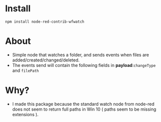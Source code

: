 Install
=======
<code>npm install node-red-contrib-wfwatch</code>

About
=====
* Simple node that watches a folder, and sends events when files are added/created/changed/deleted.
* The events send will contain the following fields in <b>payload</b>:<code>changeType</code> and <code>filePath</code></p>

Why?
====
* I made this package because the standard watch node from node-red does not seem to return full paths in Win 10 ( paths seem to be missing extensions ).
